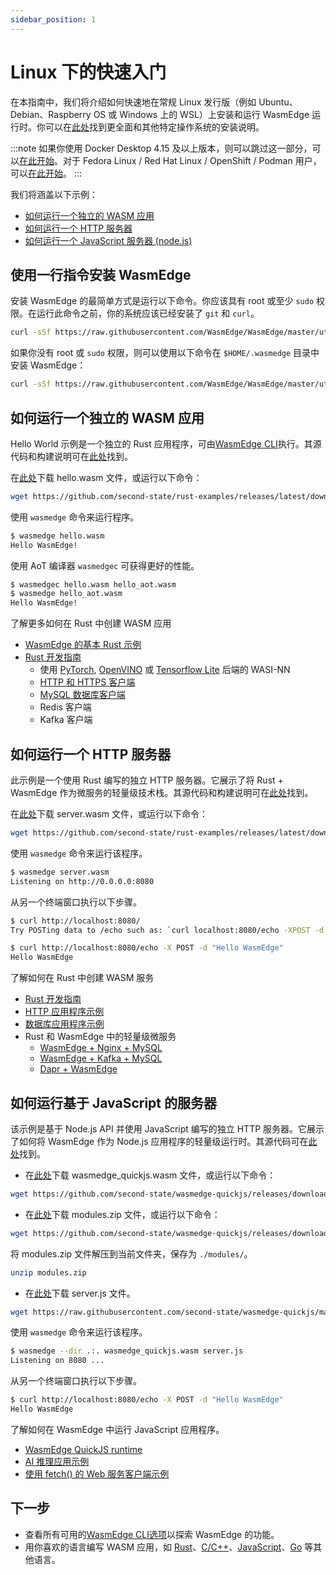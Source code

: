 ```yaml
---
sidebar_position: 1
---
```


# Linux 下的快速入门

在本指南中，我们将介绍如何快速地在常规 Linux 发行版（例如 Ubuntu、Debian、Raspberry OS 或 Windows 上的 WSL）上安装和运行 WasmEdge 运行时。你可以在[此处](../install.md#install)找到更全面和其他特定操作系统的安装说明。

<!-- prettier-ignore -->
:::note
如果你使用 Docker Desktop 4.15 及以上版本，则可以跳过这一部分，可以[在此开始](quick_start_docker.md)。对于 Fedora Linux / Red Hat Linux / OpenShift / Podman 用户，可以[在此开始](quick_start_redhat.md)。
:::

我们将涵盖以下示例：

- [如何运行一个独立的 WASM 应用](#how-to-run-a-standalone-wasm-app)
- [如何运行一个 HTTP 服务器](#how-to-run-an-http-server)
- [如何运行一个 JavaScript 服务器 (node.js)](#how-to-run-a-javascript-based-server)

## 使用一行指令安装 WasmEdge

安装 WasmEdge 的最简单方式是运行以下命令。你应该具有 root 或至少 `sudo` 权限。在运行此命令之前，你的系统应该已经安装了 `git` 和 `curl`。

```bash
curl -sSf https://raw.githubusercontent.com/WasmEdge/WasmEdge/master/utils/install.sh | sudo bash -s -- -p /usr/local
```

如果你没有 root 或 `sudo` 权限，则可以使用以下命令在 `$HOME/.wasmedge` 目录中安装 WasmEdge：

```bash
curl -sSf https://raw.githubusercontent.com/WasmEdge/WasmEdge/master/utils/install.sh | bash
```

## 如何运行一个独立的 WASM 应用

Hello World 示例是一个独立的 Rust 应用程序，可由[WasmEdge CLI](../build-and-run/cli.md)执行。其源代码和构建说明可在[此处](https://github.com/second-state/rust-examples/tree/main/hello)找到。

在[此处](https://github.com/second-state/rust-examples/releases/latest/download/hello.wasm)下载 hello.wasm 文件，或运行以下命令：

```bash
wget https://github.com/second-state/rust-examples/releases/latest/download/hello.wasm
```

使用 `wasmedge` 命令来运行程序。

```bash
$ wasmedge hello.wasm
Hello WasmEdge!
```

使用 AoT 编译器 `wasmedgec` 可获得更好的性能。

```bash
$ wasmedgec hello.wasm hello_aot.wasm
$ wasmedge hello_aot.wasm
Hello WasmEdge!
```

了解更多如何在 Rust 中创建 WASM 应用

- [WasmEdge 的基本 Rust 示例](https://github.com/second-state/rust-examples)
- [Rust 开发指南](/category/develop-wasm-apps-in-rust)
  - 使用 [PyTorch](../../develop/rust/wasinn/pytorch.md), [OpenVINO](../../develop/rust/wasinn/openvino.md) 或 [Tensorflow Lite](../../develop/rust/wasinn/tensorflow_lite.md) 后端的 WASI-NN
  - [HTTP 和 HTTPS 客户端](../../develop/rust/http_service/client.md)
  - [MySQL 数据库客户端](../../develop/rust/database/my_sql_driver.md)
  - Redis 客户端
  - Kafka 客户端

## 如何运行一个 HTTP 服务器

此示例是一个使用 Rust 编写的独立 HTTP 服务器。它展示了将 Rust + WasmEdge 作为微服务的轻量级技术栈。其源代码和构建说明可在[此处](https://github.com/second-state/rust-examples/tree/main/server)找到。

在[此处](https://github.com/second-state/rust-examples/releases/latest/download/server.wasm)下载 server.wasm 文件，或运行以下命令：

```bash
wget https://github.com/second-state/rust-examples/releases/latest/download/server.wasm
```

使用 `wasmedge` 命令来运行该程序。

```bash
$ wasmedge server.wasm
Listening on http://0.0.0.0:8080
```

从另一个终端窗口执行以下步骤。

```bash
$ curl http://localhost:8080/
Try POSTing data to /echo such as: `curl localhost:8080/echo -XPOST -d 'hello world'`

$ curl http://localhost:8080/echo -X POST -d "Hello WasmEdge"
Hello WasmEdge
```

了解如何在 Rust 中创建 WASM 服务

- [Rust 开发指南](/category/develop-wasm-apps-in-rust)
- [HTTP 应用程序示例](https://github.com/WasmEdge/wasmedge_hyper_demo)
- [数据库应用程序示例](https://github.com/WasmEdge/wasmedge-db-examples)
- Rust 和 WasmEdge 中的轻量级微服务
  - [WasmEdge + Nginx + MySQL](https://github.com/second-state/microservice-rust-mysql)
  - [WasmEdge + Kafka + MySQL](https://github.com/docker/awesome-compose/tree/master/wasmedge-kafka-mysql)
  - [Dapr + WasmEdge](https://github.com/second-state/dapr-wasm)

## 如何运行基于 JavaScript 的服务器

该示例是基于 Node.js API 并使用 JavaScript 编写的独立 HTTP 服务器。它展示了如何将 WasmEdge 作为 Node.js 应用程序的轻量级运行时。其源代码可在[此处](https://github.com/second-state/wasmedge-quickjs/tree/main/example_js/docker_wasm/server)找到。

- 在[此处](https://github.com/second-state/wasmedge-quickjs/releases/download/v0.5.0-alpha/wasmedge_quickjs.wasm)下载 wasmedge_quickjs.wasm 文件，或运行以下命令：

```bash
wget https://github.com/second-state/wasmedge-quickjs/releases/download/v0.5.0-alpha/wasmedge_quickjs.wasm
```

- 在[此处](https://github.com/second-state/wasmedge-quickjs/releases/download/v0.5.0-alpha/modules.zip)下载 modules.zip 文件，或运行以下命令：

```bash
wget https://github.com/second-state/wasmedge-quickjs/releases/download/v0.5.0-alpha/modules.zip
```

将 modules.zip 文件解压到当前文件夹，保存为 `./modules/`。

```bash
unzip modules.zip
```

- 在[此处](https://raw.githubusercontent.com/second-state/wasmedge-quickjs/main/example_js/docker_wasm/server/server.js)下载 server.js 文件。

```bash
wget https://raw.githubusercontent.com/second-state/wasmedge-quickjs/main/example_js/docker_wasm/server/server.js
```

使用 `wasmedge` 命令来运行该程序。

```bash
$ wasmedge --dir .:. wasmedge_quickjs.wasm server.js
Listening on 8080 ...
```

从另一个终端窗口执行以下步骤。

```bash
$ curl http://localhost:8080/echo -X POST -d "Hello WasmEdge"
Hello WasmEdge
```

了解如何在 WasmEdge 中运行 JavaScript 应用程序。

- [WasmEdge QuickJS runtime](https://github.com/second-state/wasmedge-quickjs)
- [AI 推理应用示例](https://github.com/second-state/wasmedge-quickjs/tree/main/example_js/tensorflow_lite_demo)
- [使用 fetch() 的 Web 服务客户端示例](https://github.com/second-state/wasmedge-quickjs/blob/main/example_js/wasi_http_fetch.js)

## 下一步

- 查看所有可用的[WasmEdge CLI选项](../build-and-run/cli.md)以探索 WasmEdge 的功能。
- 用你喜欢的语言编写 WASM 应用，如 [Rust](/category/develop-wasm-apps-in-rust)、[C/C++](/category/develop-wasm-apps-in-cc)、[JavaScript](/category/develop-wasm-apps-in-javascript)、[Go](/category/develop-wasm-apps-in-go) 等其他语言。
